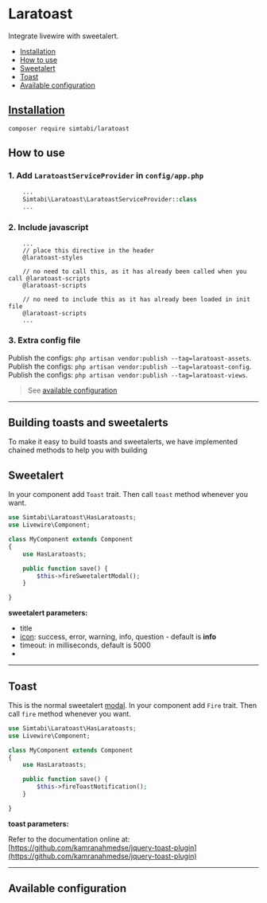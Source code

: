 # Laratoast  <!-- omit in toc -->

Integrate livewire with sweetalert.

- [Installation](#installation)
- [How to use](#how-to-use)
- [Sweetalert](#sweetalert)
- [Toast](#toast)
- [Available configuration](#available-configuration)

## [Installation](https://packagist.org/packages/simtabi/laratoast)

`composer require simtabi/laratoast`

## How to use

### 1. Add `LaratoastServiceProvider` in `config/app.php` <!-- omit in toc -->

```php
    ...
    Simtabi\Laratoast\LaratoastServiceProvider::class
    ...
```

### 2. Include javascript <!-- omit in toc -->

```blade
    ...
    // place this directive in the header
    @laratoast-styles

    // no need to call this, as it has already been called when you call @laratoast-scripts
    @laratoast-scripts

    // no need to include this as it has already been loaded in init file
    @laratoast-scripts
    ...
```

### 3. Extra config file <!-- omit in toc -->

Publish the configs: `php artisan vendor:publish --tag=laratoast-assets`.
Publish the configs: `php artisan vendor:publish --tag=laratoast-config`.
Publish the configs: `php artisan vendor:publish --tag=laratoast-views`.
> See [available configuration](#available-configuration)

---

## Building toasts and sweetalerts
To make it easy to build toasts and sweetalerts, we have implemented chained methods to help you with building

## Sweetalert

In your component add `Toast` trait. Then call `toast` method whenever you want.

```php
use Simtabi\Laratoast\HasLaratoasts;
use Livewire\Component;

class MyComponent extends Component
{
    use HasLaratoasts;

    public function save() {
        $this->fireSweetalertModal();
    }

}
```

**sweetalert parameters:**

- title
- [icon](https://sweetalert2.github.io/#icons): success, error, warning, info, question - default is **info**
- timeout: in milliseconds, default is 5000
-
---

## Toast

This is the normal sweetalert [modal](https://sweetalert2.github.io/#examples). In your component add `Fire` trait. Then call `fire` method whenever you want.

```php
use Simtabi\Laratoast\HasLaratoasts;
use Livewire\Component;

class MyComponent extends Component
{
    use HasLaratoasts;

    public function save() {
        $this->fireToastNotification();
    }

}
```

**toast parameters:**

Refer to the documentation online at: [https://github.com/kamranahmedse/jquery-toast-plugin](https://github.com/kamranahmedse/jquery-toast-plugin)

---

## Available configuration
